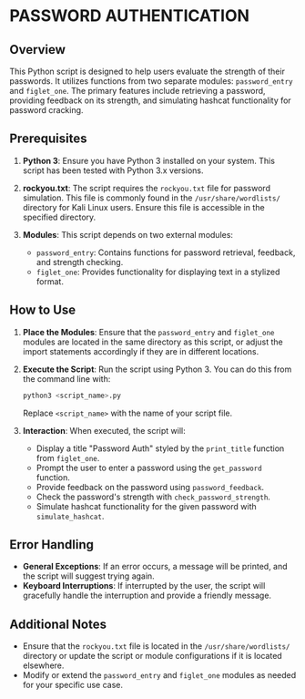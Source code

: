 # PASSWORD AUTHENTICATION

## Overview

This Python script is designed to help users evaluate the strength of their passwords. It utilizes functions from two separate modules: `password_entry` and `figlet_one`. The primary features include retrieving a password, providing feedback on its strength, and simulating hashcat functionality for password cracking.

## Prerequisites

1. **Python 3**: Ensure you have Python 3 installed on your system. This script has been tested with Python 3.x versions.

2. **rockyou.txt**: The script requires the `rockyou.txt` file for password simulation. This file is commonly found in the `/usr/share/wordlists/` directory for Kali Linux users. Ensure this file is accessible in the specified directory.

3. **Modules**: This script depends on two external modules:
   - `password_entry`: Contains functions for password retrieval, feedback, and strength checking.
   - `figlet_one`: Provides functionality for displaying text in a stylized format.

## How to Use

1. **Place the Modules**: Ensure that the `password_entry` and `figlet_one` modules are located in the same directory as this script, or adjust the import statements accordingly if they are in different locations.

2. **Execute the Script**: Run the script using Python 3. You can do this from the command line with:

   ```bash
   python3 <script_name>.py
   ```

   Replace `<script_name>` with the name of your script file.

3. **Interaction**: When executed, the script will:
   - Display a title "Password Auth" styled by the `print_title` function from `figlet_one`.
   - Prompt the user to enter a password using the `get_password` function.
   - Provide feedback on the password using `password_feedback`.
   - Check the password's strength with `check_password_strength`.
   - Simulate hashcat functionality for the given password with `simulate_hashcat`.

## Error Handling

- **General Exceptions**: If an error occurs, a message will be printed, and the script will suggest trying again.
- **Keyboard Interruptions**: If interrupted by the user, the script will gracefully handle the interruption and provide a friendly message.

## Additional Notes

- Ensure that the `rockyou.txt` file is located in the `/usr/share/wordlists/` directory or update the script or module configurations if it is located elsewhere.
- Modify or extend the `password_entry` and `figlet_one` modules as needed for your specific use case.

